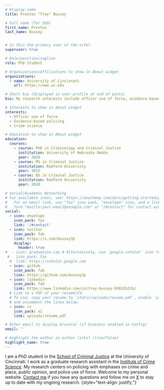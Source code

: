 ```yaml
---
# Display name
title: Preston "Trey" Bussey

# Full name (for SEO)
first_name: Preston
last_name: Bussey


# Is this the primary user of the site?
superuser: true

# Role/position/tagline
role: PhD Student

# Organizations/Affiliations to show in About widget
organizations:
  - name: University of Cincinnati
    url: https://www.uc.edu

# Short bio (displayed in user profile at end of posts)
bio: My research interests include officer use of force, evidence-based policing, and crime science

# Interests to show in About widget
interests:
  - Officer use of force
  - Evidence-based policing
  - Crime science

# Education to show in About widget
education:
  courses:
    - course: PhD in Criminology and Criminal Justice
      institution: University of Nebraska Omaha
      year: 2026
    - course: MS in Criminal Justice
      institution: Radford University
      year: 2022
    - course: BS in Criminal Justice
      institution: Radford University
      year: 2020

# Social/Academic Networking
# For available icons, see: https://wowchemy.com/docs/getting-started/page-builder/#icons
#   For an email link, use "fas" icon pack, "envelope" icon, and a link in the
#   form "mailto:your-email@example.com" or "/#contact" for contact widget.
social:
  - icon: envelope
    icon_pack: fas
    link: '/#contact'
  - icon: twitter
    icon_pack: fab
    link: https://x.com/bussey3p
    display:
      header: true
#  - icon: graduation-cap # Alternatively, use `google-scholar` icon from `ai` icon pack
 #   icon_pack: fas
  #  link: https://scholar.google.com
  - icon: github
    icon_pack: fab
    link: https://github.com/bussey3p
  - icon: linkedin
    icon_pack: fab
    link: https://www.linkedin.com/in/trey-bussey-93822b21b/
  # Link to a PDF of your resume/CV.
  # To use: copy your resume to `static/uploads/resume.pdf`, enable `ai` icons in `params.yaml`,
  # and uncomment the lines below.
  - icon: cv
    icon_pack: ai
    link: uploads/resume.pdf

# Enter email to display Gravatar (if Gravatar enabled in Config)
email: ''

# Highlight the author in author lists? (true/false)
highlight_name: true
---
```


I am a PhD student in the [School of Criminal Justice](https://cech.uc.edu/schools/criminaljustice.html) at the University of Cincinnati. I work as a graduate research assistant in the [Institute of Crime Science](https://cech.uc.edu/about/centers/ics.html). My research centers on policing with emphases on crime and place, public opinion, and police use of force. Welcome to my personal website. [Contact me](/#contact) if you have any questions and follow me on [X](https://twitter.com/bussey3p) to stay up to date with my ongoing research.
{style="text-align: justify;"}
